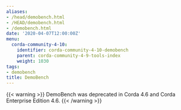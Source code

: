 ```yaml
---
aliases:
- /head/demobench.html
- /HEAD/demobench.html
- /demobench.html
date: '2020-04-07T12:00:00Z'
menu:
  corda-community-4-10:
    identifier: corda-community-4-10-demobench
    parent: corda-community-4-9-tools-index
    weight: 1030
tags:
- demobench
title: DemoBench
---
```


{{< warning >}}
DemoBench was deprecated in Corda 4.6 and Corda Enterprise Edition 4.6.
{{< /warning >}}
